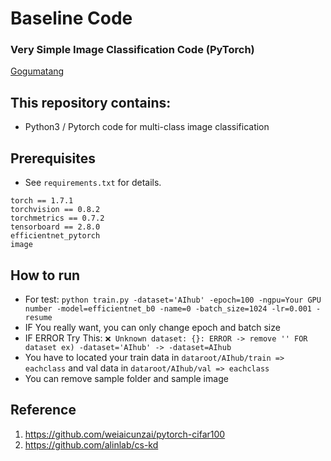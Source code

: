 # Baseline Code
### Very Simple Image Classification Code (PyTorch)
[Gogumatang](https://github.com/Gogumatang)

## This repository contains:
- Python3 / Pytorch code for multi-class image classification

## Prerequisites
- See `requirements.txt` for details.
~~~ME
torch == 1.7.1
torchvision == 0.8.2
torchmetrics == 0.7.2
tensorboard == 2.8.0
efficientnet_pytorch
image
~~~

## How to run
- For test: `python train.py -dataset='AIhub' -epoch=100 -ngpu=Your GPU number -model=efficientnet_b0 -name=0 -batch_size=1024 -lr=0.001 -resume`
- IF You really want, you can only change epoch and batch size
- IF ERROR Try This: `❌ Unknown dataset: {}: ERROR -> remove '' FOR dataset ex) -dataset='AIhub' -> -dataset=AIhub`
- You have to located your train data in `dataroot/AIhub/train => eachclass` and val data in `dataroot/AIhub/val => eachclass`
- You can remove sample folder and sample image 
  
## Reference
1. https://github.com/weiaicunzai/pytorch-cifar100
2. https://github.com/alinlab/cs-kd

